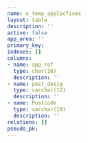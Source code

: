 ```yaml
---
name: u_temp_applpcfixes
layout: table
description: ''
active: false
app_area: ''
primary_key: 
indexes: []
columns:
- name: app_ref
  type: char(10)
  description: ''
- name: post_desig
  type: varchar(12)
  description: ''
- name: Postcode
  type: varchar(10)
  description: ''
relations: []
pseudo_pk: 
---
```


